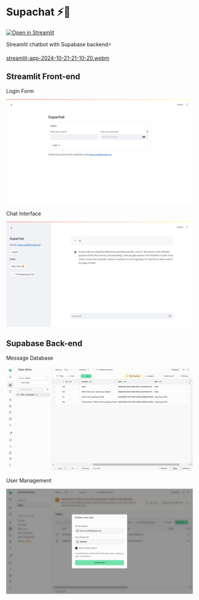 # Supachat ⚡🤖

[![Open in Streamlit](https://static.streamlit.io/badges/streamlit_badge_black_white.svg)](https://supachat48.streamlit.app/)

Streamlit chatbot with Supabase backend⚡

[streamlit-app-2024-10-21-21-10-20.webm](https://github.com/user-attachments/assets/bee442ff-982a-4555-905f-bd56a4f035e3)


## Streamlit Front-end

Login Form

![](img/supachat3.png)

Chat Interface

![](img/supachat4.png)

## Supabase Back-end

Message Database

![](img/supabase2.png)

User Management

![](img/supabase3.png)
